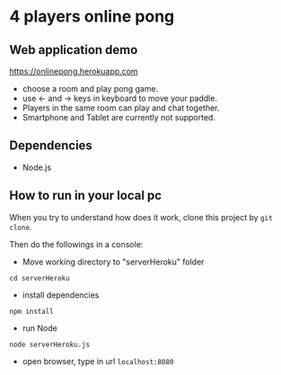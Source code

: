# 4 players online pong

## Web application demo
https://onlinepong.herokuapp.com  
- choose a room and play pong game.  
- use <- and -> keys in keyboard to move your paddle. 
- Players in the same room can play and chat together. 
- Smartphone and Tablet are currently not supported.

## Dependencies
- Node.js

## How to run in your local pc
When you try to understand how does it work, clone this project by `git clone`.

Then do the followings in a console:
- Move working directory to "serverHeroku" folder
```
cd serverHeroku
```
- install dependencies
```
npm install
```
- run Node
```
node serverHeroku.js
```
- open browser, type in url `localhost:8080`